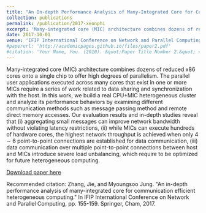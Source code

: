 ```yaml
---
title: "An In-depth Performance Analysis of Many-Integrated Core for Communication Efficient Heterogeneous Computing"
collection: publications
permalink: /publication/2017-xeonphi
excerpt: 'Many-integrated core (MIC) architecture combines dozens of reduced x86 cores onto a single chip to offer high degrees of parallelism. The parallel user applications executed across many cores that exist in one or more MICs require a series of work related to data sharing and synchronization with the host. In this work, we build a real CPU+MIC heterogeneous cluster and analyze its performance behaviors by examining different communication methods such as message passing method and remote direct memory accesses…'
date: 2017-10-01
venue: 'IFIP International Conference on Network and Parallel Computing (NPC)'
#paperurl: 'http://academicpages.github.io/files/paper2.pdf'
#citation: 'Your Name, You. (2010). &quot;Paper Title Number 2.&quot; <i>Journal 1</i>. 1(2).'
---
```

Many-integrated core (MIC) architecture combines dozens of reduced x86 cores onto a single chip to offer high degrees of parallelism. The parallel user applications executed across many cores that exist in one or more MICs require a series of work related to data sharing and synchronization with the host. In this work, we build a real CPU+MIC heterogeneous cluster and analyze its performance behaviors by examining different communication methods such as message passing method and remote direct memory accesses. Our evaluation results and in-depth studies reveal that (i) aggregating small messages can improve network bandwidth without violating latency restrictions, (ii) while MICs can execute hundreds of hardware cores, the highest network throughput is achieved when only 4   ∼  6 point-to-point connections are established for data communication, (iii) data communication over multiple point-to-point connections between host and MICs introduce severe load unbalancing, which require to be optimized for future heterogeneous computing.

[Download paper here](https://link.springer.com/chapter/10.1007/978-3-319-68210-5_19)

Recommended citation: Zhang, Jie, and Myoungsoo Jung. "An in-depth performance analysis of many-integrated core for communication efficient heterogeneous computing." In IFIP International Conference on Network and Parallel Computing, pp. 155-159. Springer, Cham, 2017.
